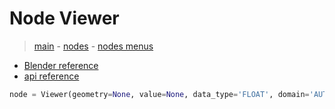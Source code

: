 # Node Viewer

> [main](../structure.md) - [nodes](nodes.md) - [nodes menus](nodes_menus.md)

- [Blender reference](https://docs.blender.org/manual/en/latest/modeling/geometry_nodes/output/viewer.html)
 - [api reference]({node.blender_python_ref})

```python
node = Viewer(geometry=None, value=None, data_type='FLOAT', domain='AUTO')```
